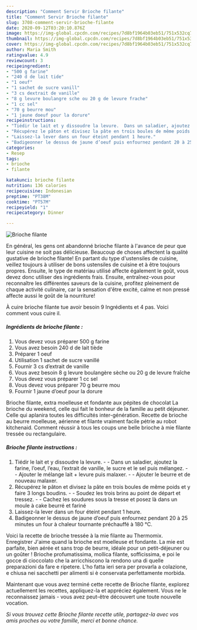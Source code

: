 ```yaml
---
description: "Comment Servir Brioche filante"
title: "Comment Servir Brioche filante"
slug: 3708-comment-servir-brioche-filante
date: 2020-09-12T03:20:10.876Z
image: https://img-global.cpcdn.com/recipes/7d8bf1964b03eb51/751x532cq70/brioche-filante-photo-principale-de-la-recette.jpg
thumbnail: https://img-global.cpcdn.com/recipes/7d8bf1964b03eb51/751x532cq70/brioche-filante-photo-principale-de-la-recette.jpg
cover: https://img-global.cpcdn.com/recipes/7d8bf1964b03eb51/751x532cq70/brioche-filante-photo-principale-de-la-recette.jpg
author: Maria Smith
ratingvalue: 4.9
reviewcount: 3
recipeingredient:
- "500 g farine"
- "240 d de lait tide"
- "1 oeuf"
- "1 sachet de sucre vanill"
- "3 cs dextrait de vanille"
- "8 g levure boulangre sche ou 20 g de levure frache"
- "1 cc sel"
- "70 g beurre mou"
- "1 jaune doeuf pour la dorure"
recipeinstructions:
- "Tiédir le lait et y dissoudre la levure.  Dans un saladier, ajoutez la farine, l’oeuf, l’eau, l’extrait de vanille, le sucre et le sel puis mélangez.  Ajouter le mélange lait + levure puis malaxer.  Ajouter le beurre et de nouveau malaxer."
- "Récupérez le pâton et divisez la pâte en trois boules de même poids et y faire 3 longs boudins.  Soudez les trois brins au point de départ et tressez.  Cachez les soudures sous la tresse et posez là dans un moule à cake beurré et fariné"
- "Laissez-la lever dans un four éteint pendant 1 heure."
- "Badigeonner le dessus de jaune d’oeuf puis enfournez pendant 20 à 25 minutes un four à chaleur tournante préchauffé à 180 °C."
categories:
- Resep
tags:
- brioche
- filante

katakunci: brioche filante 
nutrition: 136 calories
recipecuisine: Indonesian
preptime: "PT38M"
cooktime: "PT57M"
recipeyield: "1"
recipecategory: Dinner

---
```



![Brioche filante](https://img-global.cpcdn.com/recipes/7d8bf1964b03eb51/751x532cq70/brioche-filante-photo-principale-de-la-recette.jpg)

En général, les gens ont abandonné brioche filante à l'avance de peur que leur cuisine ne soit pas délicieuse. Beaucoup de choses affectent la qualité gustative de brioche filante! En partant du type d'ustensiles de cuisine, veillez toujours à utiliser de bons ustensiles de cuisine et à être toujours propres. Ensuite, le type de matériau utilisé affecte également le goût, vous devez donc utiliser des ingrédients frais. Ensuite, entraînez-vous pour reconnaître les différentes saveurs de la cuisine, profitez pleinement de chaque activité culinaire, car la sensation d'être excité, calme et non pressé affecte aussi le goût de la nourriture!

<!--inarticleads1-->

À cuire brioche filante tue avoir besoin 9 Ingrédients et 4 pas. Voici comment vous cuire il.

##### Ingrédients de brioche filante :

1. Vous devez vous préparer 500 g farine
1. Vous avez besoin 240 d de lait tiède
1. Préparer 1 oeuf
1. Utilisation 1 sachet de sucre vanillé
1. Fournir 3 cs d’extrait de vanille
1. Vous avez besoin 8 g levure boulangère sèche ou 20 g de levure fraîche
1. Vous devez vous préparer 1 cc sel
1. Vous devez vous préparer 70 g beurre mou
1. Fournir 1 jaune d’oeuf pour la dorure


Brioche filante, extra moelleuse et fondante aux pépites de chocolat La brioche du weekend, celle qui fait le bonheur de la famille au petit déjeuner. Celle qui aplanira toutes les difficultés inter-génération. Recette de brioche au beurre moelleuse, aérienne et filante vraiment facile pétrie au robot kitchenaid. Comment réussir à tous les coups une belle brioche à mie filante tressée ou rectangulaire. 

<!--inarticleads2-->

##### Brioche filante instructions :

1. Tiédir le lait et y dissoudre la levure. -  - Dans un saladier, ajoutez la farine, l’oeuf, l’eau, l’extrait de vanille, le sucre et le sel puis mélangez. -  - Ajouter le mélange lait + levure puis malaxer. -  - Ajouter le beurre et de nouveau malaxer.
1. Récupérez le pâton et divisez la pâte en trois boules de même poids et y faire 3 longs boudins. -  - Soudez les trois brins au point de départ et tressez. -  - Cachez les soudures sous la tresse et posez là dans un moule à cake beurré et fariné
1. Laissez-la lever dans un four éteint pendant 1 heure.
1. Badigeonner le dessus de jaune d’oeuf puis enfournez pendant 20 à 25 minutes un four à chaleur tournante préchauffé à 180 °C.


Voici la recette de brioche tressée à la mie filante au Thermomix. Enregistrer J&#39;aime quand la brioche est moelleuse et fondante. La mie est parfaite, bien aérée et sans trop de beurre, idéale pour un petit-déjeuner ou un goûter ! Brioche profumatissima, mollica filante, sofficissima, e poi le gocce di cioccolato che la arricchiscono la rendono una di quelle preparazioni da fare e ripetere. L&#39;ho fatta ieri sera per provarla a colazione, e chiusa nei sacchetti per alimenti si è conservata perfettamente morbida. 

<!--inarticleads1-->

<p>
Maintenant que vous avez terminé cette recette de Brioche filante, explorez actuellement les recettes, appliquez-la et appréciez également. Vous ne le reconnaissez jamais - vous avez peut-être découvert une toute nouvelle vocation.
</p>

<p>
<i>Si vous trouvez cette Brioche filante recette utile, partagez-la avec vos amis proches ou votre famille, merci et bonne chance.</i>
</p>

